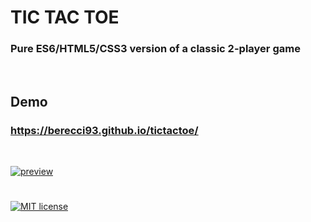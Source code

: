 # TIC TAC TOE

### Pure ES6/HTML5/CSS3 version of a classic 2-player game
<br>

## Demo

### https://berecci93.github.io/tictactoe/
<br>

[![preview](https://berecci93.github.io/resources/tictactoe-demo.png)](https://berecci93.github.io/tictactoe/)

#

[![MIT license](https://img.shields.io/badge/license-MIT-informational?style=for-the-badge)](https://lbesson.mit-license.org/)
